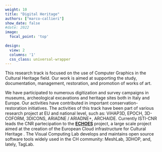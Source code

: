 ```yaml
---
weight: 10
title: "Digital Heritage"
authors: ["marco-callieri"]
show_date: false
#date: 2022
image:
  focal_point: 'top'
  
design:
  view: 2
  columns: '1'
  css_class: universal-wrapper
---
```


This research track is focused on the use of Computer Graphics in the Cultural Heritage field. Our work is aimed at supporting the study, documentation, management, restoration, and promotion of works of art.

We have participated to numerous digitization and survey campaigns in museums, archeological excavations and heritage sites both in Italy and Europe. Our activities have contributed in important conservation-restoration initiatives.
The activities of this track have been part of various research project at EU and national level, such as: ViHAP3D, EPOCH, 3D-COFORM, 3DICONS, ARIADNE / ARIADNE+, ARCHAIDE.
Currently ISTI-CNR leads the CNR partecipation to the [**ECHOES**](https://www.echoes-eccch.eu/) project, a large scale project aimed at the creation of the European Cloud infrastructure for Cultural Heritage .
The Visual Computing Lab develops and maintains open source software tools widely used in the CH community: MeshLab, 3DHOP, and, lately, TagLab.